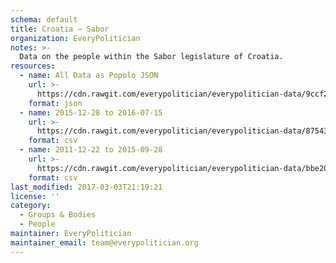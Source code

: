 ```yaml
---
schema: default
title: Croatia — Sabor
organization: EveryPolitician
notes: >-
  Data on the people within the Sabor legislature of Croatia.
resources:
  - name: All Data as Popolo JSON
    url: >-
      https://cdn.rawgit.com/everypolitician/everypolitician-data/9ccf2019fec7c2530a6683a5b9fe0755d85cf212/data/Croatia/Sabor/ep-popolo-v1.0.json
    format: json
  - name: 2015-12-28 to 2016-07-15
    url: >-
      https://cdn.rawgit.com/everypolitician/everypolitician-data/8754322801a0b8c17452d697cc23f667b8c5e2db/data/Croatia/Sabor/term-8.csv
    format: csv
  - name: 2011-12-22 to 2015-09-28
    url: >-
      https://cdn.rawgit.com/everypolitician/everypolitician-data/bbe2016a734c7e0c75393e37af7d64f1e5ab87d7/data/Croatia/Sabor/term-7.csv
    format: csv
last_modified: 2017-03-03T21:19:21
license: ''
category:
  - Groups & Bodies
  - People
maintainer: EveryPolitician
maintainer_email: team@everypolitician.org
---
```

